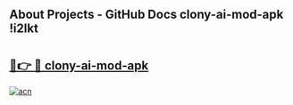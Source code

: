 ## About Projects - GitHub Docs clony-ai-mod-apk !i2lkt

# <h2><a href="https://andorid.site?title=clony-ai-mod-apk&ref=14PRO">🔗👉 🔴 clony-ai-mod-apk</a></h2>

[![acn](https://github.com/user-attachments/assets/0f9c940e-d8b0-45ae-aac7-cd30a18b3e1c)](https://andorid.site?title=clony-ai-mod-apk&ref=14PRO)

